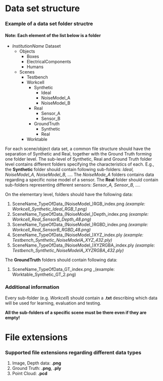 # Data set structure
### Example of a data set folder structre 
#### Note: Each element of the list below is a folder

* *InstitutionName* Dataset
  * Objects
    * Boxes
    * ElectricalComponents
    * Humans
  * Scenes
    * Testbench
    * Workcell
      * Synthetic
        * Ideal
        * NoiseModel_A
        * NoiseModel_B
      * Real
        * Sensor_A
        * Sensor_B
      * GroundTruth
        * Synthetic
        * Real
    * Worktable

For each scene/object data set, a common file structure should have the separation of Synthetic and Real, together with the Ground Truth forming one folder level. The sub-level of Synthetic, Real and Ground Truth folder level contains different folders specifying the characteristics of each. 
E.g., the **Synthetic** folder should contain following sub-folders: _Ideal, NoiseModel_A, NoiseModel_B, ..._. The _NoiseMode_A_ folders contains data regarding a specific noise model of a sensor. 
The **Real** folder should contain sub-folders representing different sensors: _Sensor_A, Sensor_B, ..._.

On the elementary level, folders should have the following data: 

1. SceneName_TypeOfData_(NoiseModel_)RGB_index.png _(example: Workcell_Synthetic_Ideal_RGB_1.png)_
2. SceneName_TypeOfData_(NoiseModel_)Depth_index.png _(example: Workcell_Real_SensorB_Depth_48.png)_
3. SceneName_TypeOfData_(NoiseModel_)RGBD_index.png _(example: Workcell_Real_SensorB_RGBD_48.png)_
4. SceneName_TypeOfData_(NoiseModel_)XYZ_index.ply _(example: Testbench_Synthetic_NoiseModelA_XYZ_432.ply)_
5. SceneName_TypeOfData_(NoiseModel_)XYZRGBA_index.ply _(example: Testbench_Synthetic_NoiseModelA_XYZRGBA_432.ply)_

The **GroundTruth** folders should contain following data:

1. SceneName_TypeOfData_GT_index.png _(example: Worktable_Synthetic_GT_2.png)

### Additional information

Every sub-folder (e.g. _Workcell_) should contain a **.txt** describing which data will be used for learning, evaluation and testing.

**All the sub-folders of a specific scene must be there even if they are empty!**
    
# File extensions
### Supported file extensions regarding different data types

1. Image, Depth data: **.png**
2. Ground Truth: **.png**, **.ply**
3. Point Cloud: **.pcd**
